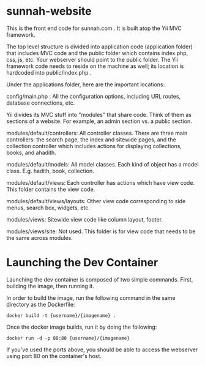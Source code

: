 # sunnah-website
This is the front end code for sunnah.com . It is built atop the Yii MVC framework.

The top level structure is divided into application code (application folder) that includes MVC code and the public folder which contains index.php, css, js, etc. Your webserver should point to the public folder. The Yii framework code needs to reside on the machine as well; its location is hardcoded into public/index.php .

Under the applications folder, here are the important locations:

config/main.php : All the configuration options, including URL routes, database connections, etc.

Yii divides its MVC stuff into "modules" that share code. Think of them as sections of a website. For example, an admin section vs. a public section. 

modules/default/controllers: All controller classes. There are three main controllers: the search page, the index and sitewide pages, and the collection controller which includes actions for displaying collections, books, and ahadith.

modules/default/models: All model classes. Each kind of object has a model class. E.g. hadith, book, collection.

modules/default/views: Each controller has actions which have view code. This folder contains the view code.

modules/default/views/layouts: Other view code corresponding to side menus, search box, widgets, etc.

modules/views: Sitewide view code like column layout, footer.

modules/views/site: Not used. This folder is for view code that needs to be the same across modules.

# Launching the Dev Container

Launching the dev container is composed of two simple commands. First, building the image, then running it.

In order to build the image, run the following command in the same directory as the Dockerfile:

`docker build -t {username}/{imagename} .`

Once the docker image builds, run it by doing the following:

`docker run -d -p 80:80 {username}/{imagename}` 

If you've used the ports above, you should be able to access the webserver using port 80 on the container's host.
